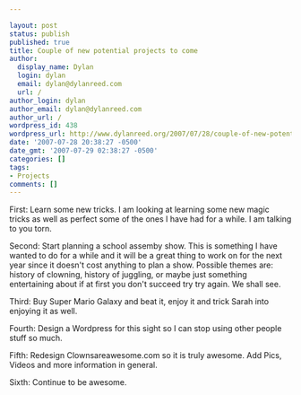 ```yaml
---

layout: post
status: publish
published: true
title: Couple of new potential projects to come
author:
  display_name: Dylan
  login: dylan
  email: dylan@dylanreed.com
  url: /
author_login: dylan
author_email: dylan@dylanreed.com
author_url: /
wordpress_id: 438
wordpress_url: http://www.dylanreed.org/2007/07/28/couple-of-new-potential-projects-to-come/
date: '2007-07-28 20:38:27 -0500'
date_gmt: '2007-07-29 02:38:27 -0500'
categories: []
tags:
- Projects
comments: []
---
```


First: Learn some new tricks. I am looking at learning some new magic tricks as well as perfect some of the ones I have had for a while. I am talking to you torn.  
  
Second: Start planning a school assemby show. This is something I have wanted to do for a while and it will be a great thing to work on for the next year since it doesn't cost anything to plan a show. Possible themes are: history of clowning, history of juggling, or maybe just something entertaining about if at first you don't succeed try try again. We shall see.

Third: Buy Super Mario Galaxy and beat it, enjoy it and trick Sarah into enjoying it as well.

Fourth: Design a Wordpress for this sight so I can stop using other people stuff so much.  
  
Fifth: Redesign Clownsareawesome.com so it is truly awesome. Add Pics, Videos and more information in general.

Sixth: Continue to be awesome.  

